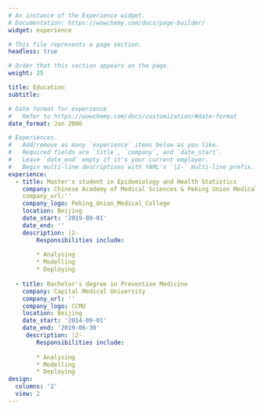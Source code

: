 ```yaml
---
# An instance of the Experience widget.
# Documentation: https://wowchemy.com/docs/page-builder/
widget: experience

# This file represents a page section.
headless: true

# Order that this section appears on the page.
weight: 25

title: Education
subtitle:

# Date format for experience
#   Refer to https://wowchemy.com/docs/customization/#date-format
date_format: Jan 2006

# Experiences.
#   Add/remove as many `experience` items below as you like.
#   Required fields are `title`, `company`, and `date_start`.
#   Leave `date_end` empty if it's your current employer.
#   Begin multi-line descriptions with YAML's `|2-` multi-line prefix.
experience:
  - title: Master's student in Epidemiology and Health Statistics
    company: Chinese Academy of Medical Sciences & Peking Union Medical College
    company_url:''
    company_logo: Peking_Union_Medical_College
    location: Beijing
    date_start: '2019-09-01'
    date_end: ''
    description: |2-
        Responsibilities include:
        
        * Analysing
        * Modelling
        * Deploying
        
  - title: Bachelor's degree in Preventive Medicine
    company: Capital Medical University
    company_url: ''
    company_logo: CCMU
    location: Beijing
    date_start: '2014-09-01'
    date_end: '2019-06-30'
     description: |2-
        Responsibilities include:
        
        * Analysing
        * Modelling
        * Deploying
design:
  columns: '2'
  view: 2
---
```

